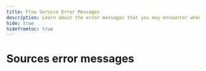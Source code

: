 ```yaml
---
title: Flow Service Error Messages
description: Learn about the error messages that you may encounter when using Flow Service for sources.
hide: true
hidefromtoc: true
---
```

# Sources error messages
